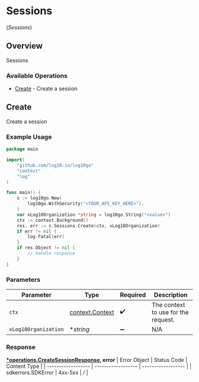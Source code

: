 # Sessions
(*Sessions*)

## Overview

Sessions

### Available Operations

* [Create](#create) - Create a session

## Create

Create a session

### Example Usage

```go
package main

import(
	"github.com/log10-io/log10go"
	"context"
	"log"
)

func main() {
    s := log10go.New(
        log10go.WithSecurity("<YOUR_API_KEY_HERE>"),
    )
    var xLog10Organization *string = log10go.String("<value>")
    ctx := context.Background()
    res, err := s.Sessions.Create(ctx, xLog10Organization)
    if err != nil {
        log.Fatal(err)
    }
    if res.Object != nil {
        // handle response
    }
}
```

### Parameters

| Parameter                                             | Type                                                  | Required                                              | Description                                           |
| ----------------------------------------------------- | ----------------------------------------------------- | ----------------------------------------------------- | ----------------------------------------------------- |
| `ctx`                                                 | [context.Context](https://pkg.go.dev/context#Context) | :heavy_check_mark:                                    | The context to use for the request.                   |
| `xLog10Organization`                                  | **string*                                             | :heavy_minus_sign:                                    | N/A                                                   |


### Response

**[*operations.CreateSessionResponse](../../models/operations/createsessionresponse.md), error**
| Error Object       | Status Code        | Content Type       |
| ------------------ | ------------------ | ------------------ |
| sdkerrors.SDKError | 4xx-5xx            | */*                |
